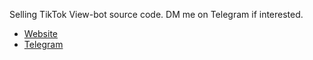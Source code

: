 Selling TikTok View-bot source code. DM me on Telegram if interested.

- [Website](http://nightfall.epizy.com/)
- [Telegram](https://telegram.me/nightfallx)


